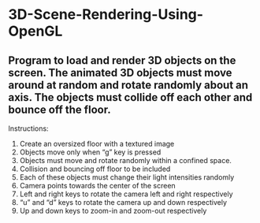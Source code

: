 # 3D-Scene-Rendering-Using-OpenGL

## Program to load and render 3D objects on the screen. The animated 3D objects must move around at random and rotate randomly about an axis. The objects must collide off each other and bounce off the floor. 
Instructions:
1. Create an oversized floor with a textured image
2. Objects move only when “g” key is pressed
3. Objects must move and rotate randomly within a confined space. 
4. Collision and bouncing off floor to be included
5. Each of these objects must change their light intensities randomly 
6. Camera points towards the center of the screen
7. Left and right keys to rotate the camera left and right respectively
8. “u” and “d” keys to rotate the camera up and down respectively
9. Up and down keys to zoom-in and zoom-out respectively 

